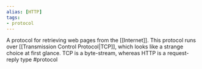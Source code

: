 ```yaml
---
alias: [HTTP]
tags:
- protocol
---
```

A protocol for retrieving web pages from the [[Internet]]. This protocol runs over [[Transmission Control Protocol|TCP]], which looks like a strange choice at first glance. TCP is a byte-stream, whereas HTTP is a request-reply type #protocol 

